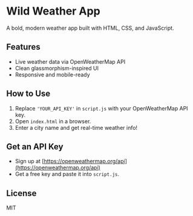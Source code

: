 # Wild Weather App

A bold, modern weather app built with HTML, CSS, and JavaScript.

## Features

- Live weather data via OpenWeatherMap API
- Clean glassmorphism-inspired UI
- Responsive and mobile-ready

## How to Use

1. Replace `'YOUR_API_KEY'` in `script.js` with your OpenWeatherMap API key.
2. Open `index.html` in a browser.
3. Enter a city name and get real-time weather info!

## Get an API Key

- Sign up at [https://openweathermap.org/api](https://openweathermap.org/api)
- Get a free key and paste it into `script.js`.

## License

MIT